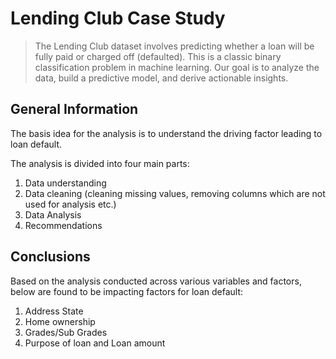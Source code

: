 # Lending Club Case Study
> The Lending Club dataset involves predicting whether a loan will be fully paid or charged off (defaulted). This is a classic binary classification problem in machine learning. Our goal is to analyze the data, build a predictive model, and derive actionable insights.


<!-- You can include any other section that is pertinent to your problem -->

## General Information

The basis idea for the analysis is to understand the driving factor leading to loan default.

The analysis is divided into four main parts:
1. Data understanding
2. Data cleaning (cleaning missing values, removing columns which are not used for analysis etc.)
3. Data Analysis
4. Recommendations



<!-- You don't have to answer all the questions - just the ones relevant to your project. -->

## Conclusions
Based on the analysis conducted across various variables and factors, below are found to be impacting factors for loan default:
1. Address State
2. Home ownership
3. Grades/Sub Grades
4. Purpose of loan and Loan amount

<!-- You don't have to answer all the questions - just the ones relevant to your project. -->

<!-- Optional -->
<!-- ## License -->
<!-- This project is open source and available under the [... License](). -->

<!-- You don't have to include all sections - just the one's relevant to your project -->

